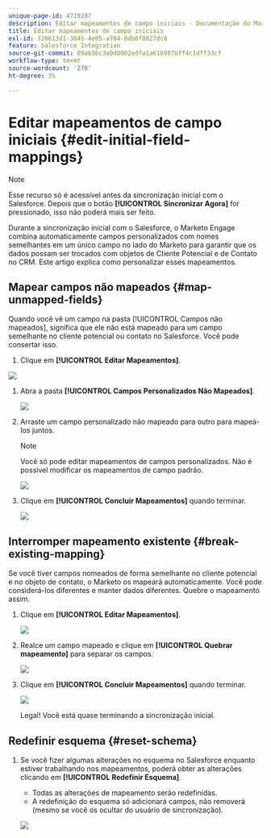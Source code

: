 ```yaml
---
unique-page-id: 4719287
description: Editar mapeamentos de campo iniciais - Documentação do Marketo - Documentação do produto
title: Editar mapeamentos de campo iniciais
exl-id: 320613d1-3845-4e05-a704-0db0f8027dc8
feature: Salesforce Integration
source-git-commit: 09a656c3a0d0002edfa1a61b987bff4c1dff33cf
workflow-type: tm+mt
source-wordcount: '278'
ht-degree: 3%

---
```


# Editar mapeamentos de campo iniciais {#edit-initial-field-mappings}

>[!NOTE]
>
>Esse recurso só é acessível antes da sincronização inicial com o Salesforce. Depois que o botão **[!UICONTROL Sincronizar Agora]** for pressionado, isso não poderá mais ser feito.

Durante a sincronização inicial com o Salesforce, o Marketo Engage combina automaticamente campos personalizados com nomes semelhantes em um único campo no lado do Marketo para garantir que os dados possam ser trocados com objetos de Cliente Potencial e de Contato no CRM. Este artigo explica como personalizar esses mapeamentos.

## Mapear campos não mapeados {#map-unmapped-fields}

Quando você vê um campo na pasta [!UICONTROL Campos não mapeados], significa que ele não está mapeado para um campo semelhante no cliente potencial ou contato no Salesforce. Você pode consertar isso.

1. Clique em **[!UICONTROL Editar Mapeamentos]**.

![](assets/image2014-12-9-13-3a31-3a0.png)

1. Abra a pasta **[!UICONTROL Campos Personalizados Não Mapeados]**.

   ![](assets/two.png)

1. Arraste um campo personalizado não mapeado para outro para mapeá-los juntos.

   >[!NOTE]
   >
   >Você só pode editar mapeamentos de campos personalizados. Não é possível modificar os mapeamentos de campo padrão.

   ![](assets/three.png)

1. Clique em **[!UICONTROL Concluir Mapeamentos]** quando terminar.

   ![](assets/four.png)

## Interromper mapeamento existente {#break-existing-mapping}

Se você tiver campos nomeados de forma semelhante no cliente potencial e no objeto de contato, o Marketo os mapeará automaticamente. Você pode considerá-los diferentes e manter dados diferentes. Quebre o mapeamento assim.

1. Clique em **[!UICONTROL Editar Mapeamentos]**.

   ![](assets/image2014-12-9-13-3a31-3a37.png)

1. Realce um campo mapeado e clique em **[!UICONTROL Quebrar mapeamento]** para separar os campos.

   ![](assets/image2014-12-9-13-3a31-3a47.png)

1. Clique em **[!UICONTROL Concluir Mapeamentos]** quando terminar.

   ![](assets/image2014-12-9-13-3a31-3a58.png)

   Legal! Você está quase terminando a sincronização inicial.

## Redefinir esquema {#reset-schema}

1. Se você fizer algumas alterações no esquema no Salesforce enquanto estiver trabalhando nos mapeamentos, poderá obter as alterações clicando em **[!UICONTROL Redefinir Esquema]**.

   * Todas as alterações de mapeamento serão redefinidas.
   * A redefinição do esquema só adicionará campos, não removerá (mesmo se você os ocultar do usuário de sincronização).

   ![](assets/image2014-12-9-13-3a32-3a8.png)
